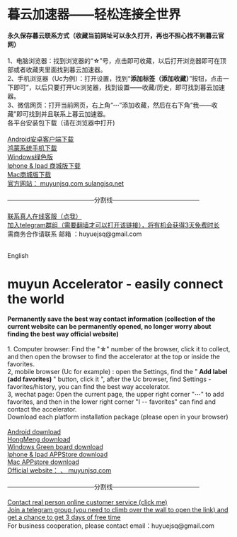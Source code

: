 # 暮云加速器——轻松连接全世界
<div><b>永久保存暮云联系方式（收藏当前网址可以永久打开，再也不担心找不到暮云官网）</b></div>
<br>
<div>1、电脑浏览器：找到浏览器的“<b>☆</b>”号，点击即可收藏，以后打开浏览器即可在顶部或者收藏夹里面找到暮云加速器。</div>
<div>2、手机浏览器（Uc为例）：打开设置，找到“<b>添加标签（添加收藏）</b>”按钮，点击一下即可”，以后只要打开Uc浏览器，找到设置——收藏/历史，即可找到暮云加速器。</div>
<div>3、微信网页：打开当前网页，右上角“<b>···</b>”添加收藏，然后在右下角“我——收藏”即可找到并且联系上暮云加速器。</div>

<div>各平台安装包下载（请在浏览器中打开)</div>
<br>
<div><a href="https://jjj.hydown.net/android/hy20250617/hy_v5.1.28_huyue.apk" target="_blank">Android安卓客户端下载</a></div>
<div><a href="https://jjj.hydown.net/android/hy20250617/hy_v5.1.28_huyue.apk" target="_blank">鸿蒙系统手机下载</a></div>
<div><a href="https://jjj.hydown.net/pc/hy20250702/HuYue_25.07.02.51_huyue.zip" target="_blank">Windows绿色版</a></div>
<div><a href="http://www.huyuejsq.com/courseDetailAppleStoreIdModifiction.html" target="_blank">Iphone & Ipad 商城版下载</a></div>
<div><a href="http://www.huyuejsq.com/courseDetailAppleStoreMac.html" target="_blank">Mac商城版下载</a></div>
<div><a href="http://huyuejsq.com" target="_blank"> 官方网站： muyunjsq.com   sulangjsq.net </a> </div>
<br>
<div>——————————————分割线——————————————</div>
<br>

<div><a href="https://taitongle.nizhidaowodetong.com/chatlink.html" target="_blank">联系真人在线客服（点我）</a></div>
<div><a href="https://t.me/youtujiasuqi" target="_blank">加入telegram群组（需要翻墙才可以打开该链接），将有机会获得3天免费时长</a></div>
<div>需商务合作请联系 邮箱 ：huyuejsq@gmail.com</a></div>
<br>





English
# muyun Accelerator - easily connect the world
<div><b>Permanently save the best way contact information (collection of the current website can be permanently opened, no longer worry about finding the best way official website)</b></div>
<br>
<div>1. Computer browser: Find the "<b>☆</b>" number of the browser, click it to collect, and then open the browser to find the accelerator at the top or inside the favorites.</div>
<div>2, mobile browser (Uc for example) : open the Settings, find the "<b> Add label (add favorites) </b>" button, click it ", after the Uc browser, find Settings - favorites/history, you can find the best way accelerator.</div>
<div>3, wechat page: Open the current page, the upper right corner "<b>···</b>" to add favorites, and then in the lower right corner "I -- favorites" can find and contact the accelerator.</div>

<div>Download each platform installation package (please open in your browser)</div>
<br>
<div><a href="https://jjj.hydown.net/android/hy20250617/hy_v5.1.28_huyue.apk" target="_blank">Android download</a></div>
<div><a href="https://jjj.hydown.net/android/hy20250617/hy_v5.1.28_huyue.apk" target="_blank">HongMeng download</a></div>
<div><a href="https://jjj.hydown.net/pc/hy20250702/HuYue_25.07.02.51_huyue.zip" target="_blank">Windows Green board download</a></div>
<div><a href="http://huyuejsq.com/courseDetailAppleStoreIdModifiction.html" target="_blank">Iphone & Ipad APPStore  download</a></div>
<div><a href="http://huyuejsq.com/courseDetailAppleStoreMac.html" target="_blank">Mac APPstore download</a></div>
<div><a href="http://huyuejsq.com" target="_blank">Official website： 、 muyunjsq.com </a> </div>
<br>
<div>——————————————分割线——————————————</div>
<br>

<div><a href="https://taitongle.nizhidaowodetong.com/chatlink.html" target="_blank">Contact real person online customer service (click me)</a></div>
<div><a href="https://t.me/youtujiasuqi" target="_blank">Join a telegram group (you need to climb over the wall to open the link) and get a chance to get 3 days of free time</a></div>
<div>For business cooperation, please contact email：huyuejsq@gmail.com</a></div>
<br>
